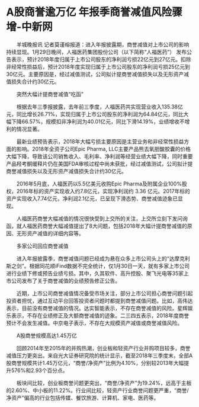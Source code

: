 # A股商誉逾万亿 年报季商誉减值风险骤增-中新网

　　羊城晚报讯 记者莫谨榕报道：进入年报披露期，商誉减值对上市公司的影响持续显现。1月29日晚间，人福医药集团股份公司（以下简称“人福医药”） 发布公告表示，预计2018年度归属于上市公司股东的净利润亏损22亿元到27亿元。扣除非经常性损益后，预计2018年度实现归属于上市公司股东的净利润亏损25亿元到30亿元。主要原因是，经过减值测试，公司拟计提商誉减值损失以及无形资产减值损失合计约30亿元。

　　突然大幅计提商誉减值“吃函”

　　根据去年三季报披露，去年前三季度，人福医药共实现营业收入135.38亿元，同比增长26.71%，实现归属于上市公司股东的净利润为64.84亿元，同比大幅下降66.57%，规模扣非净利润为40.01亿元，同比下滑14.19%，业绩增收不增利的情况显著。

　　最新业绩预告表示，2018年大幅亏损主要原因是主营业务和非经常性损益方面的影响。2018年全资子公司Epic Pharma, LLC主要产品熊去氧胆酸胶囊的价格大幅下降，导致该公司销售收入、毛利率、净利润等经营业绩大幅下降，同时重要产品羟考酮缓释片仍在美国FDA审核过程中尚未获批，经过减值测试，公司拟计提商誉减值损失以及无形资产减值损失合计约30亿元。

　　2016年5月底，人福医药以5.5亿美元收购Epic Pharma及附属企业100%股权，2016年标的资产实现收入约7.8亿元，实现净利润约 3.36 亿元。2017年标的资产实现收入7.74亿元，净利润2.1亿元，已呈现下滑态势、商誉减值迹象已显现。

　　人福医药商誉大幅减值的情况很快受到上交所的关注，上交所立刻下发问询函，就人福医药商誉大幅减值提出了8大问题，包括2018年大幅计提商誉减值的原因、无形资产减值的详细内容等。

　　多家公司回应商誉减值

　　进入年报披露季，商誉减值问题已经成为悬在众多上市公司头上的“达摩克利斯之剑”。根据同花顺iFind数据不完全统计，仅1月30日一天，就有多家上市公司进行业绩下修或预告业绩亏损。其中，久其软件、高升控股、聚飞光电等35家上市公司发布了关于商誉减值的业绩预告修正公告。

　　近期，上市公司商誉减值情况备受市场关注，部分上市公司担心商誉问题引起投资者担忧，通过互动平台回答投资者问题时都提到商誉减值问题。比如，高伟达表示，目前没有商誉减值的情况。达实智能表示，不存在商誉减值的风险。星辉娱乐表示，不存在业绩修正及大额商誉减值的迹象。二三四五表示，2018年度商誉预计不会发生减值。中京电子表示，不存在大规模资产减值或商誉减值风险。

　　A股商誉规模高达1.45万亿

　　回顾2014年至2015年的并购热潮，创业板和轻资产行业并购项目较多，商誉减值压力更突出。来自光大证券研究院的统计显示，截至2018年三季度末，全部A股商誉规模共计1.45万亿元，“商誉/净资产”比例为4.10%，分别较2013年大幅提升576%和2.93个百分点。

　　板块间比较，创业板商誉问题更突出，“商誉/净资产”为19.24%，远高于主板的2.60%、中小板的11.22%。行业间比较，轻资产行业商誉问题更严重，“商誉/净资产”偏高的行业包括传媒、餐饮旅游、计算机、家电、医药等。
